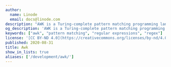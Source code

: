 ```yaml
---
author:
  name: Linode
  email: docs@linode.com
description: "AWK is a Turing-complete pattern matching programming language. AWK is great for data reporting, analysis, and extraction and supports arrays, associative arrays, functions, variables, loops, and regular expressions."
og_description: 'AWK is a Turing-complete pattern matching programming language. AWK is great for data reporting, analysis, and extraction and supports arrays, associative arrays, functions, variables, loops, and regular expressions.'
keywords: ["awk", "pattern matching", "regular expressions", "regex"]
license: '[CC BY-ND 4.0](https://creativecommons.org/licenses/by-nd/4.0)'
published: 2020-08-31
title: Awk
show_in_lists: true
aliases: ['/development/awk/']
---
```


